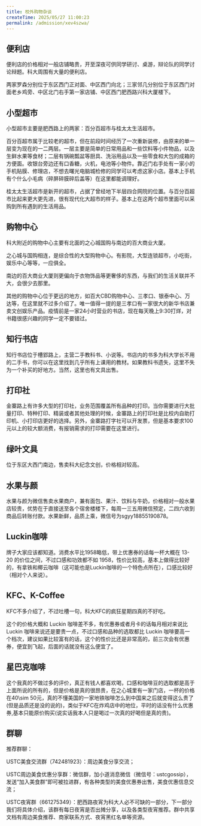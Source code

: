 ```yaml
---
title: 校外购物杂谈
createTime: 2025/05/27 11:00:23
permalink: /admission/xev4szwa/
---
```


## 便利店

便利店的价格相对一般店铺略贵，开至深夜可供同学研讨、桌游，辩论队的同学讨论辩题。科大周围有大量的便利店。

两家罗森分别位于东区西门正对面、中区西门向北；三家邻几分别位于东区西门对面老乡鸡旁、中区北门右手第一家店铺、中区西门肥西路兴科大厦楼下。

## 小型超市

小型超市主要是肥西路上的两家：百分百超市与桂太太生活超市。

百分百超市属于比较老的超市，但在前段时间经历了一次重新装修，由原来的单一层变为现在的一二两层。一层主要是简单的日常用品和一些饮料等小件物品，以及生鲜水果等食材；二层有锅碗瓢盆等厨具、洗浴用品以及一些零食和大包的成箱的方便面。收银台旁边还有口香糖，火机，电池等小物件。靠近门右手处有一家小的手机贴膜、修理店，不想去曙光电脑城检修的同学可以考虑这家小店。基本上手机有个什么小毛病（碎屏碎膜碎后盖等）在这里都能调理好。

桂太太生活超市是新开的超市，占据了曾经地下半层四合网院的位置。与百分百超市比起来更大更先进，很有现代化大超市的样子。基本上在这两个超市里面可以采购到所有遇到的生活用品。

## 购物中心

科大附近的购物中心主要有北面的之心城国购与南边的百大商业大厦。

之心城与国购相连，是综合性的大型购物中心。有影院，大型连锁超市，小吃街，娱乐中心等等，一应俱全。

南边的百大商业大厦则更偏向于衣物饰品等更奢侈的东西，与我们的生活关联并不大，会很少去那里。

其他的购物中心位于更远的地方，如百大CBD购物中心、三孝口、银泰中心、万达等，在这里就不过多介绍了。唯一值得一提的是三孝口有一家很大的新华书店兼卖文创娱乐产品。疫情前是一家24小时营业的书店，现在每天晚上9:30打烊，对书籍很感兴趣的同学一定不要错过。

## 知行书店

知行书店位于槽郢路上，主营二手教科书、小说等。书店内的书多为科大学长不用的二手书，你可以在这里找到几乎所有上课用的教材。如果教科书遗失，这里不失为一个补买的好地方。当然，这里也有文具出售。

## 打印社

金寨路上有许多大型的打印社，业务范围覆盖所有品种的打印。当你需要进行大批量打印、特种打印、精装或者其他处理的时候，金寨路上的打印社是比校内自助打印机、小打印店更好的选择。另外，金寨路打字社可以开发票，但是基本要求100元以上的较大额消费，有报销需求的打印需要在这里进行。

## 绿叶文具

位于东区大西门南边，售卖科大纪念文创，价格相对较高。

## 水果与颜

水果与颜为微信售卖水果商户，兼有面包、果汁、饮料与牛奶，价格相对一般水果店较贵，优势在于直接送至各个宿舍楼楼下，每周一三五用微信预定，二四六收到商品后转账付款。水果新鲜，品质上乘，微信号为sgyy18855190878。

## Luckin咖啡

牌子大家应该都知道。消费水平比1958略低，带上优惠券的话每一杯大概在 13-20 的价位之间，不过口感和功效都不如 1958，性价比较高，基本上做得比较好的，有拿铁和椰云咖啡（这可能也是Luckin咖啡的一个特色点所在），口感比较好（相对个人来说）。

## KFC、K-Coffee

KFC不多介绍了，不过吐槽一句，科大KFC的疯狂星期四真的不好吃。

这个的价格大概和 Luckin 咖啡差不多，有优惠券或者月卡的话每月相对来说比 Luckin 咖啡来说还是要贵一点，不过口感和品种的选取都比 Luckin 咖啡要高一个档次，建议如果比较富有的话，这个的性价比还是非常高的，前三次会有优惠券，便宜到飞起，后面的话就没有这么便宜了。

## 星巴克咖啡

这个我真的不做过多的评价，真正有钱人都喜欢喝，口感和咖啡豆的选取都是高于上面所说的所有的，但是价格是真的很昂贵，在之心城里有一家门店，一杯的价格在40\sim 50元，真的不懂美国的一家地铁咖啡怎么到中国来之后就变得这么贵了(但是品质还是没的说的)，类似于KFC在炸鸡店中的地位，平时的话没有什么优惠券,基本只能原价购买(说实话我本人只是喝过一次真的好喝但是真的贵)。

## 群聊

推荐群聊：

USTC美食交流群（742481923）：周边美食分享交流；

USTC周边美食优惠分享群：微信群，加小道消息微信（微信号：ustcgossip），发送“加入美食群”即可被拉进群，有各种类型的美食优惠券出售，美食优惠信息交流；

USTC夜宵群（661275349）：肥西路夜宵为科大人必不可缺的一部分，下一部分我们将具体介绍，该群有每日夜宵是否出摊分享，以及各类型夜宵推荐。群中共享文档有周边美食推荐、商家联系方式、夜宵黑红名单等资源。
